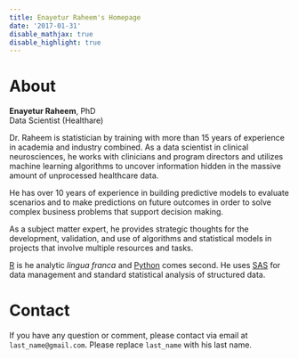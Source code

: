 ```yaml
---
title: Enayetur Raheem's Homepage
date: '2017-01-31'
disable_mathjax: true
disable_highlight: true
---
```


# About

**Enayetur Raheem**, PhD <br>
Data Scientist (Healthare)

Dr. Raheem is statistician by training with more than 15 years of experience in academia and industry combined. As a data scientist in clinical neurosciences, he works with clinicians and program directors and utilizes machine learning algorithms to uncover information hidden in the massive amount of unprocessed healthcare data. 

He has over 10 years of experience in building predictive models to evaluate scenarios and to make predictions on future outcomes in order to solve complex business problems that support decision making.

As a subject matter expert, he provides strategic thoughts for the development, validation, and use of algorithms and statistical models in projects that involve multiple resources and tasks. 

[R](https://www.r-project.org/) is he analytic *lingua franca* and  [Python](https://www.python.org/) comes second. He uses [SAS](https://www.sas.com) for data management and standard statistical analysis of structured data.

# Contact

If you have any question or comment, please contact via email at `last_name@gmail.com`. Please replace `last_name` with his last name.

